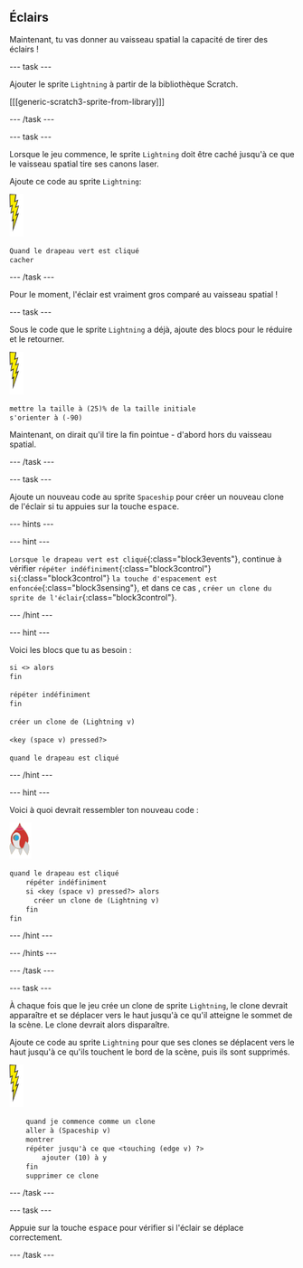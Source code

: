 ## Éclairs

Maintenant, tu vas donner au vaisseau spatial la capacité de tirer des éclairs !

--- task ---

Ajouter le sprite `Lightning` à partir de la bibliothèque Scratch.

[[[generic-scratch3-sprite-from-library]]]

--- /task ---

--- task ---

Lorsque le jeu commence, le sprite `Lightning` doit être caché jusqu'à ce que le vaisseau spatial tire ses canons laser.

Ajoute ce code au sprite `Lightning`:

![sprite éclair](images/lightning-sprite.png)

```blocks3
Quand le drapeau vert est cliqué
cacher

```

--- /task ---

Pour le moment, l'éclair est vraiment gros comparé au vaisseau spatial !

--- task ---

Sous le code que le sprite `Lightning` a déjà, ajoute des blocs pour le réduire et le retourner.

![sprite éclair](images/lightning-sprite.png)

```blocks3
mettre la taille à (25)% de la taille initiale
s'orienter à (-90)
```

Maintenant, on dirait qu'il tire la fin pointue - d'abord hors du vaisseau spatial.

--- /task ---

--- task ---

Ajoute un nouveau code au sprite `Spaceship` pour créer un nouveau clone de l'éclair si tu appuies sur la touche <kbd>espace</kbd>.

--- hints ---

--- hint ---

`Lorsque le drapeau vert est cliqué`{:class="block3events"}, continue à vérifier `répéter indéfiniment`{:class="block3control"} `si`{:class="block3control"} `la touche d'espacement est enfoncée`{:class="block3sensing"}, et dans ce cas , `créer un clone du sprite de l'éclair`{:class="block3control"}.

--- /hint ---

--- hint ---

Voici les blocs que tu as besoin :

```blocks3
si <> alors
fin

répéter indéfiniment
fin

créer un clone de (Lightning v)

<key (space v) pressed?>

quand le drapeau est cliqué
```

--- /hint ---

--- hint ---

Voici à quoi devrait ressembler ton nouveau code :

![sprite de roquette](images/rocket-sprite.png)

```blocks3
quand le drapeau est cliqué
    répéter indéfiniment
    si <key (space v) pressed?> alors
      créer un clone de (Lightning v)
    fin 
fin
```

--- /hint ---

--- /hints ---

--- /task ---

--- task ---

À chaque fois que le jeu crée un clone de sprite `Lightning`, le clone devrait apparaître et se déplacer vers le haut jusqu'à ce qu'il atteigne le sommet de la scène. Le clone devrait alors disparaître.

Ajoute ce code au sprite `Lightning` pour que ses clones se déplacent vers le haut jusqu'à ce qu'ils touchent le bord de la scène, puis ils sont supprimés.

![sprite éclair](images/lightning-sprite.png)

```blocks3
    quand je commence comme un clone
    aller à (Spaceship v)
    montrer
    répéter jusqu'à ce que <touching (edge v) ?>
        ajouter (10) à y
    fin
    supprimer ce clone
```

--- /task ---

--- task ---

Appuie sur la touche <kbd>espace</kbd> pour vérifier si l'éclair se déplace correctement.

--- /task ---